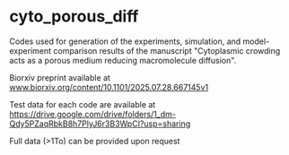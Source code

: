 # cyto_porous_diff
Codes used for generation of the experiments, simulation, and model-experiment comparison results of the manuscript "Cytoplasmic crowding acts as a porous medium reducing macromolecule diffusion".

Biorxiv preprint available at 
www.biorxiv.org/content/10.1101/2025.07.28.667145v1

Test data for each code are available at 
https://drive.google.com/drive/folders/1_dm-Qdy5PZaqRbkB8h7PlyJ6r3B3WpCI?usp=sharing

Full data (>1To) can be provided upon request
